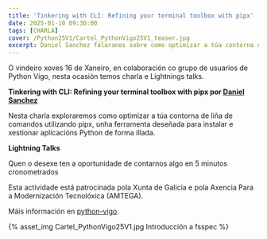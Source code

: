 ```yaml
---
title: 'Tinkering with CLI: Refining your terminal toolbox with pipx'
date: 2025-01-10 09:30:00
tags: [CHARLA]
cover: /Python25V1/Cartel_PythonVigo25V1_teaser.jpg
excerpt: Daniel Sanchez falaranos sobre como optimizar a túa contorna de liña de comandos utilizando pipx.
---
```



O vindeiro xoves 16 de Xaneiro, en colaboración co grupo de usuarios de Python Vigo, nesta ocasión temos charla e Lightnings talks.

<strong>Tinkering with CLI: Refining your terminal toolbox with pipx por [Daniel Sanchez](https://github.com/Daniel-at-github)</strong>

Nesta charla exploraremos como optimizar a túa contorna de liña de comandos utilizando pipx, unha ferramenta deseñada para instalar e xestionar aplicacións Python de forma illada.

<strong>Lightning Talks</strong>

Quen o desexe ten a oportunidade de contarnos algo en 5 minutos cronometrados

Esta actividade está patrocinada pola Xunta de Galicia e pola Axencia Para a Modernización Tecnolóxica (AMTEGA).

Máis información en [python-vigo](https://www.python-vigo.es).


{% asset_img Cartel_PythonVigo25V1.jpg Introducción a fsspec %}
